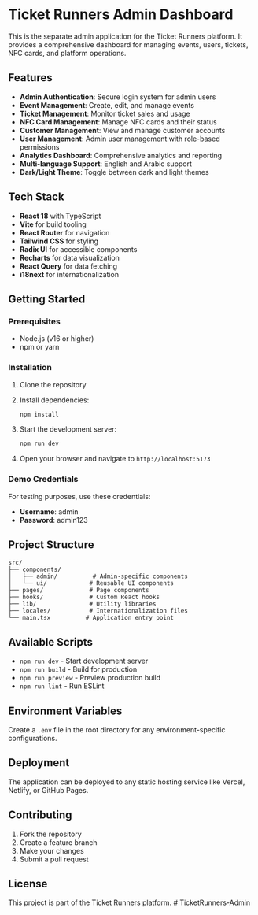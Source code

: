# Ticket Runners Admin Dashboard

This is the separate admin application for the Ticket Runners platform. It provides a comprehensive dashboard for managing events, users, tickets, NFC cards, and platform operations.

## Features

- **Admin Authentication**: Secure login system for admin users
- **Event Management**: Create, edit, and manage events
- **Ticket Management**: Monitor ticket sales and usage
- **NFC Card Management**: Manage NFC cards and their status
- **Customer Management**: View and manage customer accounts
- **User Management**: Admin user management with role-based permissions
- **Analytics Dashboard**: Comprehensive analytics and reporting
- **Multi-language Support**: English and Arabic support
- **Dark/Light Theme**: Toggle between dark and light themes

## Tech Stack

- **React 18** with TypeScript
- **Vite** for build tooling
- **React Router** for navigation
- **Tailwind CSS** for styling
- **Radix UI** for accessible components
- **Recharts** for data visualization
- **React Query** for data fetching
- **i18next** for internationalization

## Getting Started

### Prerequisites

- Node.js (v16 or higher)
- npm or yarn

### Installation

1. Clone the repository
2. Install dependencies:

   ```bash
   npm install
   ```

3. Start the development server:

   ```bash
   npm run dev
   ```

4. Open your browser and navigate to `http://localhost:5173`

### Demo Credentials

For testing purposes, use these credentials:

- **Username**: admin
- **Password**: admin123

## Project Structure

```
src/
├── components/
│   ├── admin/          # Admin-specific components
│   └── ui/            # Reusable UI components
├── pages/             # Page components
├── hooks/             # Custom React hooks
├── lib/               # Utility libraries
├── locales/           # Internationalization files
└── main.tsx          # Application entry point
```

## Available Scripts

- `npm run dev` - Start development server
- `npm run build` - Build for production
- `npm run preview` - Preview production build
- `npm run lint` - Run ESLint

## Environment Variables

Create a `.env` file in the root directory for any environment-specific configurations.

## Deployment

The application can be deployed to any static hosting service like Vercel, Netlify, or GitHub Pages.

## Contributing

1. Fork the repository
2. Create a feature branch
3. Make your changes
4. Submit a pull request

## License

This project is part of the Ticket Runners platform.
#   T i c k e t R u n n e r s - A d m i n  
 